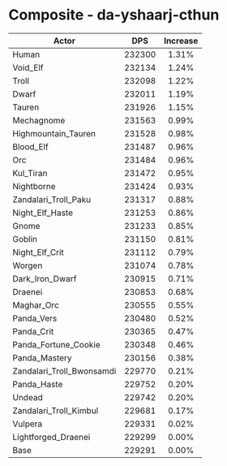 # Composite - da-yshaarj-cthun
| Actor | DPS | Increase |
|---|:---:|:---:|
|Human|232300|1.31%|
|Void_Elf|232134|1.24%|
|Troll|232098|1.22%|
|Dwarf|232011|1.19%|
|Tauren|231926|1.15%|
|Mechagnome|231563|0.99%|
|Highmountain_Tauren|231528|0.98%|
|Blood_Elf|231487|0.96%|
|Orc|231484|0.96%|
|Kul_Tiran|231472|0.95%|
|Nightborne|231424|0.93%|
|Zandalari_Troll_Paku|231317|0.88%|
|Night_Elf_Haste|231253|0.86%|
|Gnome|231233|0.85%|
|Goblin|231150|0.81%|
|Night_Elf_Crit|231112|0.79%|
|Worgen|231074|0.78%|
|Dark_Iron_Dwarf|230915|0.71%|
|Draenei|230853|0.68%|
|Maghar_Orc|230555|0.55%|
|Panda_Vers|230480|0.52%|
|Panda_Crit|230365|0.47%|
|Panda_Fortune_Cookie|230348|0.46%|
|Panda_Mastery|230156|0.38%|
|Zandalari_Troll_Bwonsamdi|229770|0.21%|
|Panda_Haste|229752|0.20%|
|Undead|229742|0.20%|
|Zandalari_Troll_Kimbul|229681|0.17%|
|Vulpera|229331|0.02%|
|Lightforged_Draenei|229299|0.00%|
|Base|229291|0.00%|
